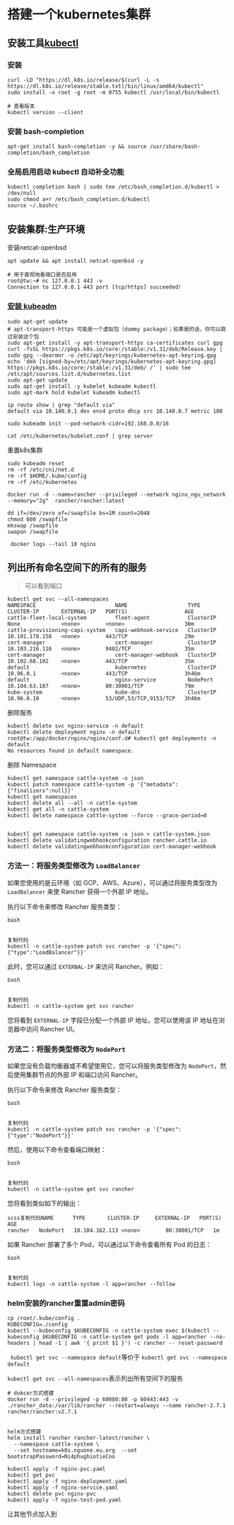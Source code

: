 # 搭建一个kubernetes集群

## 安装工具[kubectl](https://kubernetes.io/zh-cn/docs/tasks/tools/#kubectl)

### 安装

```shell
curl -LO "https://dl.k8s.io/release/$(curl -L -s https://dl.k8s.io/release/stable.txt)/bin/linux/amd64/kubectl"
sudo install -o root -g root -m 0755 kubectl /usr/local/bin/kubectl

# 查看版本 
kubectl version --client
```

### 安装 bash-completion

```shell
apt-get install bash-completion -y && source /usr/share/bash-completion/bash_completion
```

### 全局启用启动 kubectl 自动补全功能

```shell
kubectl completion bash | sudo tee /etc/bash_completion.d/kubectl > /dev/null
sudo chmod a+r /etc/bash_completion.d/kubectl
source ~/.bashrc
```

## 安装集群:生产环境

安装netcat-openbsd

```shell
apt update && apt install netcat-openbsd -y

# 用于直观地看端口是否启用
root@tw:~# nc 127.0.0.1 443 -v
Connection to 127.0.0.1 443 port [tcp/https] succeeded!
```

### [安装 kubeadm](https://kubernetes.io/zh-cn/docs/setup/production-environment/tools/kubeadm/install-kubeadm/)

```shell
sudo apt-get update
# apt-transport-https 可能是一个虚拟包（dummy package）；如果是的话，你可以跳过安装这个包
sudo apt-get install -y apt-transport-https ca-certificates curl gpg
curl -fsSL https://pkgs.k8s.io/core:/stable:/v1.31/deb/Release.key | sudo gpg --dearmor -o /etc/apt/keyrings/kubernetes-apt-keyring.gpg
echo 'deb [signed-by=/etc/apt/keyrings/kubernetes-apt-keyring.gpg] https://pkgs.k8s.io/core:/stable:/v1.31/deb/ /' | sudo tee /etc/apt/sources.list.d/kubernetes.list
sudo apt-get update
sudo apt-get install -y kubelet kubeadm kubectl
sudo apt-mark hold kubelet kubeadm kubectl
```



```shell
ip route show | grep "default via" 
default via 10.140.0.1 dev ens4 proto dhcp src 10.140.0.7 metric 100

sudo kubeadm init --pod-network-cidr=192.168.0.0/16
```



```shell
cat /etc/kubernetes/kubelet.conf | grep server
```

重置k8s集群

```shell
sudo kubeadm reset
rm -rf /etc/cni/net.d
rm -rf $HOME/.kube/config
rm -rf /etc/kubernetes
```



```shell
docker run -d --name=rancher --privileged --network nginx_ngu_network --memory="2g"  rancher/rancher:latest 
```



```shell
dd if=/dev/zero of=/swapfile bs=1M count=2048
chmod 600 /swapfile
mkswap /swapfile
swapon /swapfile
```

```shell
 docker logs --tail 10 nginx
```



## 列出所有命名空间下的所有的服务

> 可以看到端口

```shell
kubectl get svc --all-namespaces
NAMESPACE                         NAME                   TYPE        CLUSTER-IP       EXTERNAL-IP   PORT(S)                  AGE
cattle-fleet-local-system         fleet-agent            ClusterIP   None             <none>        <none>                   30m
cattle-provisioning-capi-system   capi-webhook-service   ClusterIP   10.101.178.158   <none>        443/TCP                  29m
cert-manager                      cert-manager           ClusterIP   10.103.216.116   <none>        9402/TCP                 35m
cert-manager                      cert-manager-webhook   ClusterIP   10.102.68.102    <none>        443/TCP                  35m
default                           kubernetes             ClusterIP   10.96.0.1        <none>        443/TCP                  3h46m
default                           nginx-service          NodePort    10.104.63.107    <none>        80:30001/TCP             79m
kube-system                       kube-dns               ClusterIP   10.96.0.10       <none>        53/UDP,53/TCP,9153/TCP   3h46m
```

删除服务

```shell
kubectl delete svc nginx-service -n default
kubectl delete deployment nginx -n default
root@tw:/app/docker/nginx/nginx/conf.d# kubectl get deployments -n default
No resources found in default namespace.
```

删除 Namespace 

```shell
kubectl get namespace cattle-system -o json
kubectl patch namespace cattle-system -p '{"metadata":{"finalizers":null}}'
kubectl get namespaces
kubectl delete all --all -n cattle-system
kubectl get all -n cattle-system
kubectl delete namespace cattle-system --force --grace-period=0


kubectl get namespace cattle-system -o json > cattle-system.json
kubectl delete validatingwebhookconfiguration rancher.cattle.io
kubectl delete validatingwebhookconfiguration cert-manager-webhook

```

### 方法一：将服务类型修改为 `LoadBalancer`

如果您使用的是云环境（如 GCP、AWS、Azure），可以通过将服务类型改为 `LoadBalancer` 来使 Rancher 获得一个外部 IP 地址。

执行以下命令来修改 Rancher 服务类型：

```
bash


复制代码
kubectl -n cattle-system patch svc rancher -p '{"spec":{"type":"LoadBalancer"}}'
```

此时，您可以通过 `EXTERNAL-IP` 来访问 Rancher。例如：

```
bash


复制代码
kubectl -n cattle-system get svc rancher
```

您将看到 `EXTERNAL-IP` 字段已分配一个外部 IP 地址，您可以使用该 IP 地址在浏览器中访问 Rancher UI。

### 方法二：将服务类型修改为 `NodePort`

如果您没有负载均衡器或不希望使用它，您可以将服务类型修改为 `NodePort`，然后使用集群节点的外部 IP 和端口访问 Rancher。

执行以下命令来修改 Rancher 服务类型：

```
bash


复制代码
kubectl -n cattle-system patch svc rancher -p '{"spec":{"type":"NodePort"}}'
```

然后，使用以下命令查看端口映射：

```
bash


复制代码
kubectl -n cattle-system get svc rancher
```

您将看到类似如下的输出：

```
scss复制代码NAME      TYPE       CLUSTER-IP     EXTERNAL-IP   PORT(S)        AGE
rancher   NodePort   10.104.162.113 <none>        80:30001/TCP   1m
```



如果 Rancher 部署了多个 Pod，可以通过以下命令查看所有 Pod 的日志：

```
bash


复制代码
kubectl logs -n cattle-system -l app=rancher --follow
```

### helm安装的rancher重置admin密码

```shell
cp /root/.kube/config .
KUBECONFIG=./config
kubectl --kubeconfig $KUBECONFIG -n cattle-system exec $(kubectl --kubeconfig $KUBECONFIG -n cattle-system get pods -l app=rancher --no-headers | head -1 | awk '{ print $1 }') -c rancher -- reset-password
```



` kubectl get svc --namespace default`等价于 `kubectl get svc --namespace default`



`kubectl get svc --all-namespaces`表示列出所有空间下的服务



```shell
# dokcer方式搭建
docker run -d --privileged -p 60080:80 -p 60443:443 -v ./rancher_data:/var/lib/rancher --restart=always --name rancher-2.7.1 rancher/rancher:v2.7.1


helm方式搭建
helm install rancher rancher-latest/rancher \
  --namespace cattle-system \
  --set hostname=k8s.nguone.eu.org  --set bootstrapPassword=Ni4phughiotieCoo
```



```shell
kubectl apply -f nginx-pvc.yaml
kubectl get pvc
kubectl apply -f nginx-deployment.yaml
kubectl apply -f nginx-service.yaml
kubectl delete pvc nginx-pvc
kubectl apply -f nginx-test-pod.yaml

```

让其他节点加入到
